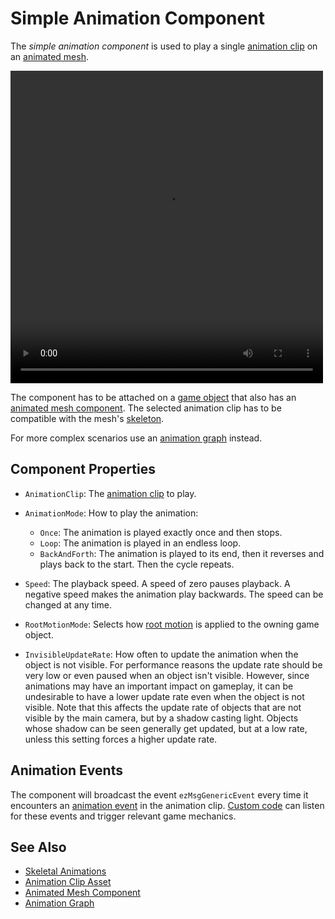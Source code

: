 # Simple Animation Component

The *simple animation component* is used to play a single [animation clip](animation-clip-asset.md) on an [animated mesh](animated-mesh-component.md).

<video src="../media/skeletal-anim.webm" width="500" height="500" autoplay loop></video>

The component has to be attached on a [game object](../../runtime/world/game-objects.md) that also has an [animated mesh component](animated-mesh-component.md). The selected animation clip has to be compatible with the mesh's [skeleton](skeleton-asset.md).

For more complex scenarios use an [animation graph](animation-graphs/animation-graph-overview.md) instead.

## Component Properties

* `AnimationClip`: The [animation clip](animation-clip-asset.md) to play.

* `AnimationMode`: How to play the animation:

  * `Once`: The animation is played exactly once and then stops.
  * `Loop`: The animation is played in an endless loop.
  * `BackAndForth`: The animation is played to its end, then it reverses and plays back to the start. Then the cycle repeats.

* `Speed`: The playback speed. A speed of zero pauses playback. A negative speed makes the animation play backwards. The speed can be changed at any time.

* `RootMotionMode`: Selects how [root motion](root-motion.md) is applied to the owning game object.

* `InvisibleUpdateRate`: How often to update the animation when the object is not visible. For performance reasons the update rate should be very low or even paused when an object isn't visible. However, since animations may have an important impact on gameplay, it can be undesirable to have a lower update rate even when the object is not visible. Note that this affects the update rate of objects that are not visible by the main camera, but by a shadow casting light. Objects whose shadow can be seen generally get updated, but at a low rate, unless this setting forces a higher update rate.

## Animation Events

The component will broadcast the event `ezMsgGenericEvent` every time it encounters an [animation event](animation-events.md) in the animation clip. [Custom code](../../custom-code/custom-code-overview.md) can listen for these events and trigger relevant game mechanics.

## See Also

* [Skeletal Animations](skeletal-animation-overview.md)
* [Animation Clip Asset](animation-clip-asset.md)
* [Animated Mesh Component](animated-mesh-component.md)
* [Animation Graph](animation-graphs/animation-graph-overview.md)
